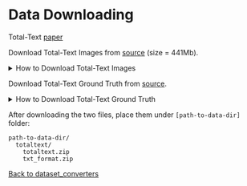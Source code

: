 # Data Downloading

Total-Text [paper](https://arxiv.org/abs/1710.10400)

Download Total-Text Images from [source](https://github.com/cs-chan/Total-Text-Dataset/tree/master/Dataset)  (size = 441Mb).

<details>
  <summary>How to Download Total-Text Images</summary>

   The Total-Text dataset can be downloaded at [this https URL](https://drive.google.com/file/d/1bC68CzsSVTusZVvOkk7imSZSbgD1MqK2/view?usp=sharing) (size = 441Mb).

</details>

Download Total-Text Ground Truth from [source](https://github.com/cs-chan/Total-Text-Dataset/tree/master/Groundtruth/Text).

<details>
  <summary>How to Download Total-Text Ground Truth</summary>

   The groundtruth of the Total-Text dataset can be downloaded through  [this https URL](https://drive.google.com/file/d/1v-pd-74EkZ3dWe6k0qppRtetjdPQ3ms1/view?usp=sharing) for text file format('.txt').

</details>


After downloading the two files, place them under `[path-to-data-dir]` folder:
```
path-to-data-dir/
  totaltext/
    totaltext.zip
    txt_format.zip

```

[Back to dataset_converters](../mkdocs/dataset_converters.md)
